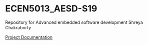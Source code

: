 # ECEN5013_AESD-S19
Repository for Advanced embedded software development
Shreya Chakraborty

[Project Documentation](http://htmlpreview.github.io/?https://github.com/Shreya1809/ECEN5013_AESD-S19/blob/master/Project1/doxygen/html/index.html)
